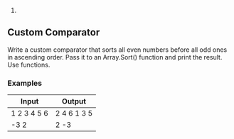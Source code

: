 1.
## Custom Comparator

Write a custom comparator that sorts all even numbers before all odd ones in ascending order. Pass it to an Array.Sort() function and print the result. Use functions.

### Examples

| **Input** | **Output** |
| --- | --- |
| 1 2 3 4 5 6 | 2 4 6 1 3 5 |
| -3 2 | 2 -3 |

